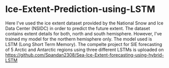 # Ice-Extent-Prediction-using-LSTM
Here I've used the ice extent dataset provided by the National Snow and Ice Data Center (NSIDC) in order to predict the future extent. The dataset contains extent details for both, north and south hemisphere. However, I've trained my model for the northern hemisphere only. The model used is LSTM (Long Short Term Memory).
The compelte project for SIE forecasting of 5 Arctic and Antarctic regions using three different LSTMs is uploaded on https://github.com/Spandan2308/Sea-Ice-Extent-forecasting-using-hybrid-LSTM
